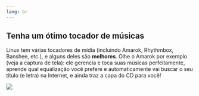 ```yaml
---
lang: br
---
```





<h2>Tenha um ótimo tocador de músicas</h2>

Linux tem várias tocadores de mídia (incluindo Amarok, Rhythmbox, 
Banshee, etc.),  e alguns deles são <b>melhores</b>. Olhe o 
Amarok por exemplo (veja a captura de tela): ele gerencia e toca suas 
músicas perfeitamente, aprende qual equalização você prefere e 
automaticamente vai buscar o seu título (e letra) na Internet,  e ainda 
traz a capa do CD para você!

<img src="Images/amarok.png" />




